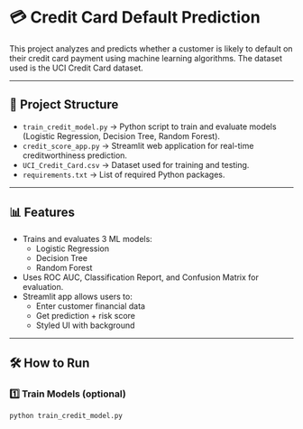 # 💳 Credit Card Default Prediction

This project analyzes and predicts whether a customer is likely to default on their credit card payment using machine learning algorithms. The dataset used is the UCI Credit Card dataset.

---

## 📁 Project Structure

- `train_credit_model.py` → Python script to train and evaluate models (Logistic Regression, Decision Tree, Random Forest).
- `credit_score_app.py` → Streamlit web application for real-time creditworthiness prediction.
- `UCI_Credit_Card.csv` → Dataset used for training and testing.
- `requirements.txt` → List of required Python packages.

---

## 📊 Features

- Trains and evaluates 3 ML models:  
  - Logistic Regression  
  - Decision Tree  
  - Random Forest
- Uses ROC AUC, Classification Report, and Confusion Matrix for evaluation.
- Streamlit app allows users to:
  - Enter customer financial data
  - Get prediction + risk score
  - Styled UI with background

---

## 🛠 How to Run

### 1️⃣ Train Models (optional)

```bash
python train_credit_model.py
